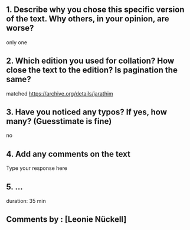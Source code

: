 ## 1. Describe why you chose this specific version of the text. Why others, in your opinion, are worse?

only one
## 2. Which edition you used for collation? How close the text to the edition? Is pagination the same?

matched
https://archive.org/details/jarathim
## 3. Have you noticed any typos? If yes, how many? (Guesstimate is fine)

no

## 4. Add any comments on the text

Type your response here

## 5. ...
duration: 35 min
## Comments by : [Leonie Nückell]

